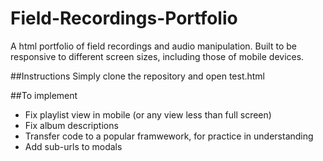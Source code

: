 # Field-Recordings-Portfolio
A html portfolio of field recordings and audio manipulation. Built to be responsive to different screen sizes, including those of mobile devices.

##Instructions
Simply clone the repository and open test.html

##To implement
- Fix playlist view in mobile (or any view less than full screen)
- Fix album descriptions
- Transfer code to a popular framwework, for practice in understanding
- Add sub-urls to modals

